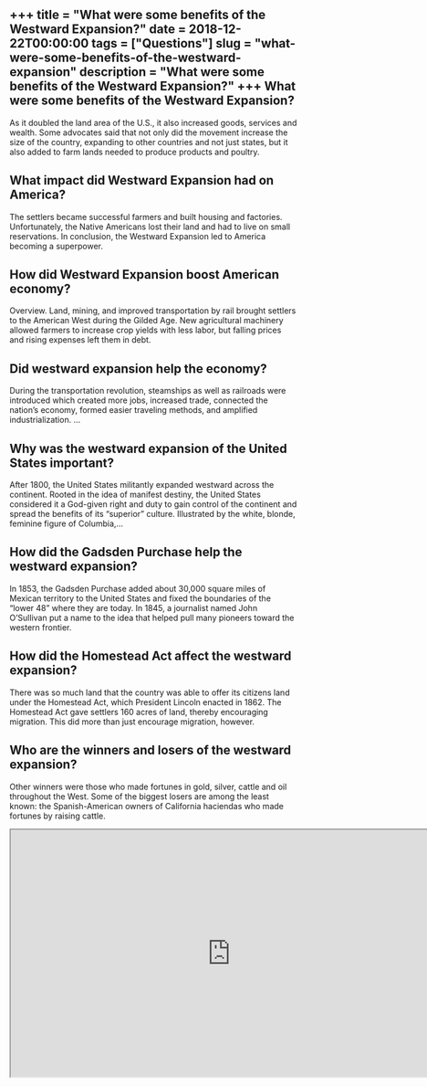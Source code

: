 +++
title = "What were some benefits of the Westward Expansion?"
date = 2018-12-22T00:00:00
tags = ["Questions"]
slug = "what-were-some-benefits-of-the-westward-expansion"
description = "What were some benefits of the Westward Expansion?"
+++
What were some benefits of the Westward Expansion?
--------------------------------------------------

As it doubled the land area of the U.S., it also increased goods, services and wealth. Some advocates said that not only did the movement increase the size of the country, expanding to other countries and not just states, but it also added to farm lands needed to produce products and poultry.

What impact did Westward Expansion had on America?
--------------------------------------------------

The settlers became successful farmers and built housing and factories. Unfortunately, the Native Americans lost their land and had to live on small reservations. In conclusion, the Westward Expansion led to America becoming a superpower.

How did Westward Expansion boost American economy?
--------------------------------------------------

Overview. Land, mining, and improved transportation by rail brought settlers to the American West during the Gilded Age. New agricultural machinery allowed farmers to increase crop yields with less labor, but falling prices and rising expenses left them in debt.

Did westward expansion help the economy?
----------------------------------------

During the transportation revolution, steamships as well as railroads were introduced which created more jobs, increased trade, connected the nation’s economy, formed easier traveling methods, and amplified industrialization. …

Why was the westward expansion of the United States important?
--------------------------------------------------------------

After 1800, the United States militantly expanded westward across the continent. Rooted in the idea of manifest destiny, the United States considered it a God-given right and duty to gain control of the continent and spread the benefits of its “superior” culture. Illustrated by the white, blonde, feminine figure of Columbia,…

How did the Gadsden Purchase help the westward expansion?
---------------------------------------------------------

In 1853, the Gadsden Purchase added about 30,000 square miles of Mexican territory to the United States and fixed the boundaries of the “lower 48” where they are today. In 1845, a journalist named John O’Sullivan put a name to the idea that helped pull many pioneers toward the western frontier.

How did the Homestead Act affect the westward expansion?
--------------------------------------------------------

There was so much land that the country was able to offer its citizens land under the Homestead Act, which President Lincoln enacted in 1862. The Homestead Act gave settlers 160 acres of land, thereby encouraging migration. This did more than just encourage migration, however.

Who are the winners and losers of the westward expansion?
---------------------------------------------------------

Other winners were those who made fortunes in gold, silver, cattle and oil throughout the West. Some of the biggest losers are among the least known: the Spanish-American owners of California haciendas who made fortunes by raising cattle.

<iframe allow="accelerometer; autoplay; clipboard-write; encrypted-media; gyroscope; picture-in-picture" allowfullscreen="" class="__youtube_prefs__  epyt-is-override  no-lazyload" data-no-lazy="1" data-origheight="433" data-origwidth="770" data-skipgform_ajax_framebjll="" height="433" id="_ytid_71185" loading="lazy" src="https://www.youtube.com/embed/z3knJOD3uNw?enablejsapi=1&autoplay=0&cc_load_policy=0&cc_lang_pref=&iv_load_policy=1&loop=0&modestbranding=0&rel=1&fs=1&playsinline=0&autohide=2&theme=dark&color=red&controls=1&" title="YouTube player" width="770"></iframe>